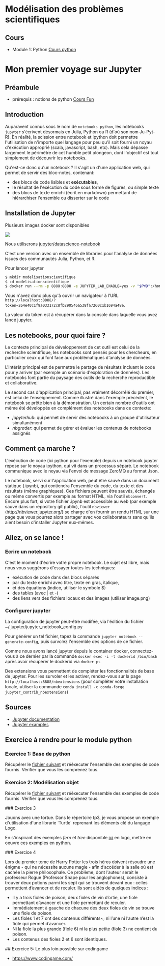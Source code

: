 # Modélisation des problèmes scientifiques

## Cours 

- Module 1: Python
[Cours python](https://www.youtube.com/channel/UCWpkVtH93qQ5JpSZEwONjGA)


# Mon premier voyage sur Jupyter

## Préambule

* prérequis : notions de python [Cours Fun](https://www.youtube.com/channel/UCWpkVtH93qQ5JpSZEwONjGA)

## Introduction

Auparavent connus sous le nom de `notebooks python`, les notebooks
`jupyter` s'écrivent désormais en Julia, Python ou R (d'où son nom
Ju-Pyt-R). En réalité, la scission entre notebook et ipython doit
permettre l'utilisation de n'importe quel langage pour peu qu'il soit
fourni un noyau d'exécution approprié (scala, javascript, bash,
etc). Mais cela dépasse largement le périmètre de cet humble petit
plongeon, dont l'objectif est tout simplement de découvrir les
notebooks.

Qu'est-ce donc qu'un notebook ? Il s'agit un d'une application
web, qui permet de servir des bloc-notes, contenant:
* des blocs de code lisibles et **exécutables**,
* le résultat de l'exécution du code sous forme de figures, ou simple texte
* des blocs de texte enrichi (écrit en markdown) permettant de hiérarchiser l'ensemble ou disserter sur le code

## Installation de Jupyter

Plusieurs images docker sont disponibles

![](https://jupyter-docker-stacks.readthedocs.io/en/latest/_images/inherit.svg)

Nous utiliserons [jupyter/datascience-notebook](https://hub.docker.com/r/jupyter/datascience-notebook/)

C'est une version avec un ensemble de libraries pour l'analyse de données issues des communautés Julia, Python, et R.

Pour lancer jupyter

```bash
$ mkdir modelisationscientifique
$ cd modelisationscientifique
$ docker run --rm -p 8888:8888 -e JUPYTER_LAB_ENABLE=yes -v "$PWD":/home/jovyan/work jupyter/datascience-notebook
```


Vous n'avez donc plus qu'à ouvrir un navigateur à l'URL
`http://localhost:8888/?token=264e40c1f9a033172c8fb290546a538fa7260c1b1694a48e`.

La valeur du token est à récupérer dans la console dans laquelle vous avez lancé jupyter. 

## Les notebooks, pour quoi faire ?

Le contexte principal de développement de cet outil est celui de la
recherche scientifique, les notebooks sont pensés pour les chercheurs,
en particulier ceux qui font face aux problématiques d'analyse de
données.

L'intérêt principal est de permettre le partage de résultats incluant
le code pour y arriver (par exemple un scénario d'exploration de
données). Les notebooks font partie du paysage des outils de la
recherche reproductible et collaborative.

Le second cas d'application principal, pas vraiment décorrélé du
premier, est celui de l'enseignement. Comme illustré dans l'exemple
précédent, le notebook se prête bien à la démonstration. 
Un certain nombre d'outils ont même été développés en complément des
notebooks dans ce contexte:
* _jupyterhub_: qui permet de servir des notebooks à un
  groupe d'utilisateur simultanément
* _nbgrader_: qui permet de gérer et évaluer les contenus de notebooks assignés

## Comment ça marche ?

L'exécution de code (ici python pour l'exemple) depuis un notebook
jupyter repose sur le noyau ipython, qui vit dans un processus
séparé. Le notebook communique avec le noyau via l'envoi de message
ZeroMQ au format Json.

Le notebook, servi sur l'application web, peut être sauvé dans un
document statique (.ipynb), qui contiendra l'ensemble du code, du
texte et des résultats (même graphiques). Ces fichiers peuvent être
sauvés, échangés ou même convertis par exemple au format HTML, via
l'outil `nbconvert`. Encore plus fort, si votre fichier .ipynb est
accessible au web (par exemple sauvé dans un repository git public),
l'outil `nbviewer` (http://nbviewer.jupyter.org/) se charge d'en
fournir un rendu HTML sur une page que vous pourrez alors partager
avec vos collaborateurs sans qu'ils aient besoin d'installer Jupyter
eux-mêmes.

## Allez, on se lance !

### Ecrire un notebook

C'est le moment d'écrire votre propre notebook. Le sujet est libre,
mais nous vous suggérons d'essayer toutes les techniques:

* exécution de code dans des blocs séparés
* par du texte enrichi avec titre, texte en gras, italique,
* et des équations (indice, utiliser le symbole $)
* des tables (avec | et -)
* des liens vers des fichiers locaux et des images (utiliser image.png)

### Configurer jupyter

La configuration de jupyter peut-être modifée, via l'édition du fichier
~/.jupyter/jupyter_notebook_config.py

Pour générer un tel fichier, tapez la commande `jupyter notebook
--generate-config`, puis survolez l'ensemble des options de ce fichier. 

Comme nous avons lancé jupyter depuis le container docker, connectez-vous
à ce dernier par la commande `docker exec -i -t dockerid /bin/bash`
après avoir récupérer le dockerid via `docker ps`

Des extensions vous permettent de compléter les fonctionnalités de
base de jupyter. Pour les survoler et les activer, rendez-vous sur la
page `http://localhost:8888/nbextensions` (pour compléter votre
installation locale, utiliser la commande `conda install -c
conda-forge jupyter_contrib_nbextensions`)

## Sources

 * [Jupyter documentation](http://jupyter.readthedocs.io/en/latest/index.html)
 * [Jupyter examples](https://jupyter-notebook.readthedocs.io/en/latest/examples/Notebook/examples_index.html)

## Exercice à rendre pour le module python

### Exercice 1: Base de python

Récupérer le [fichier suivant](https://github.com/barais/modelisation_des_problemes_scientifiques/blob/master/TP1-introPython.ipynb) et rééxecuter l'ensemble des exemples de code fournis. Vérifier que vous les comprenez tous.


### Exercice 2: Modélisation objet

Récupérer le [fichier suivant](https://github.com/barais/modelisation_des_problemes_scientifiques/blob/master/TP2-PythonProg.ipynb) et rééxecuter l'ensemble des exemples de code fournis. Vérifier que vous les comprenez tous.

### Exercice 3

Jouons avec une tortue. Dans le répertoire tp3, je vous propose un exemple d'utilisation d'une librarie 'Turtle' reprenant les éléments clé du langage Logo.

En s'inspirant des exemples *fern* et *tree* disponible [ici](https://www.calormen.com/jslogo/) en logo, mettre en oeuvre ces exemples en python.

### Exercice 4

Lors du premier tome de Harry Potter les trois héros doivent résoudre une énigme - qui ne nécessite aucune magie - afin d’accéder à la salle où est cachée la pierre philosophale. Ce problème, dont l’auteur serait le professeur Rogue (Professor Snape pour les anglophones), consiste à trouver deux potions parmi les sept qui se trouvent devant eux : celles permettent d’avancer et de reculer. Ils sont aidés de quelques indices :

- Il y a trois fioles de poison, deux fioles de vin d’ortie, une fiole permettant d’avancer et une fiole permettant de reculer.
- Immédiatement à gauche de chacune des deux fioles de vin se trouve une fiole de poison.
- Les fioles 1 et 7 ont des contenus différents~; ni l’une ni l’autre n’est la fiole qui permet d’avancer.
- Ni la fiole la plus grande (fiole 6) ni la plus petite (fiole 3) ne contient du poison.
- Les contenus des fioles 2 et 6 sont identiques.

## Exercice 5: Le plus loin possible sur codingame

- https://www.codingame.com/
